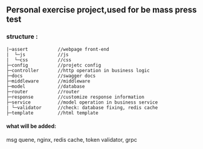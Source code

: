 ## Personal  exercise project,used for be mass press test



### structure :

```
|─assert           //webpage front-end 
|  └─js            //js
|  └─css           //css
├─config           //projetc config
├─controller       //http operation in business logic 
├─docs             //swagger docs    
├─middleware       //middleware
├─model            //database
├─router           //router
├─response         //customize response information
├─service          //model operation in business service
| └─validator      //check: database fixing, redis cache
├─template         //html template
```

#### what will be added:

msg quene, nginx, redis cache, token validator, grpc 

